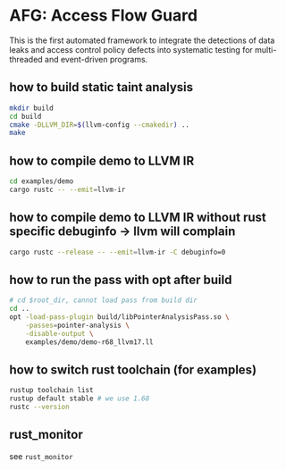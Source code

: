 # AFG: Access Flow Guard

This is the first automated framework to integrate the detections of data leaks and access control policy defects into systematic testing for multi-threaded and event-driven programs.

## how to build static taint analysis
```bash
mkdir build
cd build
cmake -DLLVM_DIR=$(llvm-config --cmakedir) ..
make
```

## how to compile demo to LLVM IR
```bash
cd examples/demo
cargo rustc -- --emit=llvm-ir
```

## how to compile demo to LLVM IR without rust specific debuginfo -> llvm will complain
```bash
cargo rustc --release -- --emit=llvm-ir -C debuginfo=0
```

## how to run the pass with opt after build
```bash
# cd $root_dir, cannot load pass from build dir
cd .. 
opt -load-pass-plugin build/libPointerAnalysisPass.so \
    -passes=pointer-analysis \
    -disable-output \
    examples/demo/demo-r68_llvm17.ll
```


## how to switch rust toolchain (for examples)
```bash
rustup toolchain list
rustup default stable # we use 1.68
rustc --version
```


## rust_monitor
see `rust_monitor`